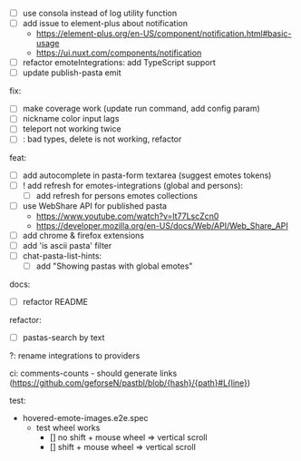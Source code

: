 - [ ] use consola instead of log utility function
- [ ] add issue to element-plus about notification
  - https://element-plus.org/en-US/component/notification.html#basic-usage
  - https://ui.nuxt.com/components/notification
- [ ] refactor emoteIntegrations: add TypeScript support
- [ ] update publish-pasta emit

fix:

- [ ] make coverage work (update run command, add config param)
- [ ] nickname color input lags
- [ ] teleport not working twice
- [ ] <remove-pastas-list />: bad types, delete is not working, refactor

feat:

- [ ] add autocomplete in pasta-form textarea (suggest emotes tokens)
- [ ] ! add refresh for emotes-integrations (global and persons):
  - [ ] add refresh for persons emotes collections
- [ ] use WebShare API for published pasta
  - https://www.youtube.com/watch?v=lt77LscZcn0
  - https://developer.mozilla.org/en-US/docs/Web/API/Web_Share_API
- [ ] add chrome & firefox extensions
- [ ] add 'is ascii pasta' filter
- [ ] chat-pasta-list-hints:
  - [ ] add "Showing pastas with global emotes"

docs:

- [ ] refactor README

refactor:

- [ ] pastas-search by text

?: rename integrations to providers

ci:
comments-counts - should generate links (https://github.com/geforseN/pastbl/blob/{hash}/{path}#L{line})

test:

- hovered-emote-images.e2e.spec
  - test wheel works
    - [] no shift + mouse wheel => vertical scroll
    - [] shift + mouse wheel => vertical scroll
